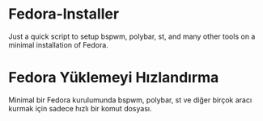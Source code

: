 # Fedora-Installer
Just a quick script to setup bspwm, polybar, st, and many other tools on a minimal installation of Fedora.

# Fedora Yüklemeyi Hızlandırma
Minimal bir Fedora kurulumunda bspwm, polybar, st ve diğer birçok aracı kurmak için sadece hızlı bir komut dosyası.

